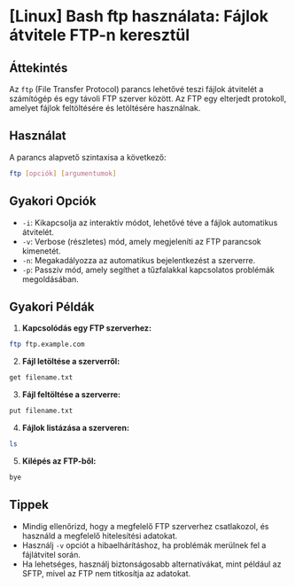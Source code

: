 # [Linux] Bash ftp használata: Fájlok átvitele FTP-n keresztül

## Áttekintés
Az `ftp` (File Transfer Protocol) parancs lehetővé teszi fájlok átvitelét a számítógép és egy távoli FTP szerver között. Az FTP egy elterjedt protokoll, amelyet fájlok feltöltésére és letöltésére használnak.

## Használat
A parancs alapvető szintaxisa a következő:

```bash
ftp [opciók] [argumentumok]
```

## Gyakori Opciók
- `-i`: Kikapcsolja az interaktív módot, lehetővé téve a fájlok automatikus átvitelét.
- `-v`: Verbose (részletes) mód, amely megjeleníti az FTP parancsok kimenetét.
- `-n`: Megakadályozza az automatikus bejelentkezést a szerverre.
- `-p`: Passzív mód, amely segíthet a tűzfalakkal kapcsolatos problémák megoldásában.

## Gyakori Példák
1. **Kapcsolódás egy FTP szerverhez:**

```bash
ftp ftp.example.com
```

2. **Fájl letöltése a szerverről:**

```bash
get filename.txt
```

3. **Fájl feltöltése a szerverre:**

```bash
put filename.txt
```

4. **Fájlok listázása a szerveren:**

```bash
ls
```

5. **Kilépés az FTP-ből:**

```bash
bye
```

## Tippek
- Mindig ellenőrizd, hogy a megfelelő FTP szerverhez csatlakozol, és használd a megfelelő hitelesítési adatokat.
- Használj `-v` opciót a hibaelhárításhoz, ha problémák merülnek fel a fájlátvitel során.
- Ha lehetséges, használj biztonságosabb alternatívákat, mint például az SFTP, mivel az FTP nem titkosítja az adatokat.